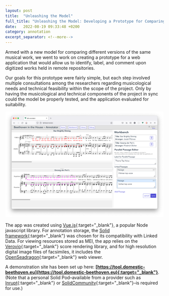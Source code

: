 ```yaml
---
layout: post
title:  "Unleashing the Model"
full_title: "Unleashing the Model: Developing a Prototype for Comparing Remote Resources"
date:   2022-08-19 09:33:48 +0200
category: annotation
excerpt_separator: <!--more-->
---
```


Armed with a new model for comparing different versions of the same musical work, we went to work on creating a prototype for a web application that would allow us to identify, label, and comment upon digitized works held in remote repositories.

<!--more-->

Our goals for this prototype were fairly simple, but each step involved multiple consultations among the researchers regarding musicological needs and technical feasibility within the scope of the project. Only by having the musicological and technical components of the project in sync could the model be properly tested, and the application evaluated for suitability.

![Beethoven in the House BitH-annotator app](/assets/img/prototypeScreenshot.png)
<!-- {:height="430px" width="300px"} -->

The app was created using [Vue.js](https://vuejs.org/){:target="_blank"}, a popular Node javascript library. For annotation storage, the [Solid framework](https://solidproject.org/users/get-a-pod){:target="_blank"} was chosen for its compatibility with Linked Data. For viewing resources stored as MEI, the app relies on the [Verovio](https://www.verovio.org/index.xhtml){:target="_blank"} score rendering library, and for high resolution digital image files of facsimiles, it includes the [OpenSeadragon](https://openseadragon.github.io/){:target="_blank"} web viewer.

A demonstration site has been set up here: __[https://tool.domestic-beethoven.eu](https://tool.domestic-beethoven.eu){:target="_blank"}__. (Note that a personal Solid Pod–available from a provider such as [Inrupt](https://signup.pod.inrupt.com/){:target="_blank"} or [SolidCommunity](https://solidcommunity.net/){:target="_blank"}–is required for use.)
